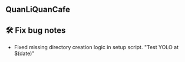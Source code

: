 ## QuanLiQuanCafe


## 🛠 Fix bug notes

- Fixed missing directory creation logic in setup script.
"Test YOLO at $(date)" 
